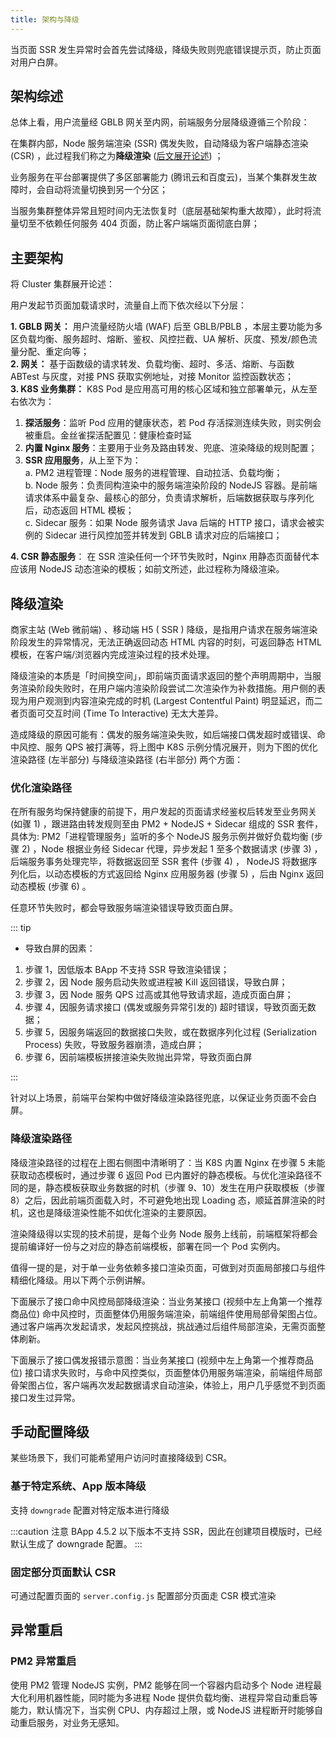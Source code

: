 ```yaml
---
title: 架构与降级
---
```


当页面 SSR 发生异常时会首先尝试降级，降级失败则兜底错误提示页，防止页面对用户白屏。

## 架构综述

总体上看，用户流量经 GBLB 网关至内网，前端服务分层降级遵循三个阶段：

在集群内部，Node 服务端渲染 (SSR) 偶发失败，自动降级为客户端静态渲染 (CSR) ，此过程我们称之为**降级渲染** ([后文展开论述](#降级渲染)) ；

业务服务在平台部署提供了多区部署能力 (腾讯云和百度云)，当某个集群发生故障时，会自动将流量切换到另一个分区；

当服务集群整体异常且短时间内无法恢复时（底层基础架构重大故障），此时将流量切至不依赖任何服务 404 页面，防止客户端端页面彻底白屏；

## 主要架构

将 Cluster 集群展开论述：

用户发起节页面加载请求时，流量自上而下依次经以下分层：

**1\. GBLB 网关：**
用户流量经防火墙 (WAF) 后至 GBLB/PBLB ，本层主要功能为多区负载均衡、服务超时、熔断、鉴权、风控拦截、UA 解析、灰度、预发/颜色流量分配、重定向等；<br />
**2\. 网关：**
基于函数级的请求转发、负载均衡、超时、多活、熔断、与函数 ABTest 与灰度，对接 PNS 获取实例地址，对接 Monitor 监控函数状态；<br />
**3\. K8S 业务集群：** K8S Pod 是应用高可用的核心区域和独立部署单元，从左至右依次为：

1. **探活服务**：监听 Pod 应用的健康状态，若 Pod 存活探测连续失败，则实例会被重启。金丝雀探活配置见：健康检查时延
2. **内置 Nginx 服务**：主要用于业务及路由转发、兜底、渲染降级的规则配置；
3. **SSR 应用服务**，从上至下为：<br />
   a. PM2 进程管理：Node 服务的进程管理、自动拉活、负载均衡；<br />
   b. Node 服务：负责同构渲染中的服务端渲染阶段的 NodeJS 容器。是前端请求体系中最复杂、最核心的部分，负责请求解析，后端数据获取与序列化后，动态返回 HTML 模板；<br />
   c. Sidecar 服务：如果 Node 服务请求 Java 后端的 HTTP 接口，请求会被实例的 Sidecar 进行风控加签并转发到 GBLB 请求对应的后端接口；<br />

**4\. CSR 静态服务**：
在 SSR 渲染任何一个环节失败时，Nginx 用静态页面替代本应该用 NodeJS 动态渲染的模板；如前文所述，此过程称为降级渲染。

## 降级渲染

商家主站 (Web 微前端) 、移动端 H5 ( SSR ) 降级，是指用户请求在服务端渲染阶段发生的异常情况，无法正确返回动态 HTML 内容的时刻，可返回静态 HTML 模板，在客户端/浏览器内完成渲染过程的技术处理。

降级渲染的本质是「时间换空间」，即前端页面请求返回的整个声明周期中，当服务渲染阶段失败时，在用户端内渲染阶段尝试二次渲染作为补救措施。用户侧的表现为用户观测到内容渲染完成的时机 (Largest Contentful Paint) 明显延迟，而二者页面可交互时间 (Time To Interactive) 无太大差异。

造成降级的原因可能有：偶发的服务端渲染失败，如后端接口偶发超时或错误、命中风控、服务 QPS 被打满等，将上图中 K8S 示例分情况展开，则为下图的优化渲染路径 (左半部分) 与降级渲染路径 (右半部分) 两个方面：

### 优化渲染路径

在所有服务均保持健康的前提下，用户发起的页面请求经鉴权后转发至业务网关 (如骤 1) ，跟进路由转发规则至由 PM2 + NodeJS + Sidecar 组成的 SSR 套件，具体为: PM2「进程管理服务」监听的多个 NodeJS 服务示例并做好负载均衡 (步骤 2) ，Node 根据业务经 Sidecar 代理，异步发起 1 至多个数据请求 (步骤 3) ，后端服务事务处理完毕，将数据返回至 SSR 套件 (步骤 4) ， NodeJS 将数据序列化后，以动态模板的方式返回给 Nginx 应用服务器 (步骤 5) ，后由 Nginx 返回动态模板 (步骤 6) 。

任意环节失败时，都会导致服务端渲染错误导致页面白屏。

::: tip

- 导致白屏的因素：

1. 步骤 1，因低版本 BApp 不支持 SSR 导致渲染错误；
2. 步骤 2，因 Node 服务启动失败或进程被 Kill 返回错误，导致白屏；
3. 步骤 3，因 Node 服务 QPS 过高或其他导致请求超，造成页面白屏；
4. 步骤 4，因服务请求接口 (偶发或服务异常引发的) 超时错误，导致页面无数据；
5. 步骤 5，因服务端返回的数据接口失败，或在数据序列化过程 (Serialization Process) 失败，导致服务器崩溃，造成白屏；
6. 步骤 6，因前端模板拼接渲染失败抛出异常，导致页面白屏

:::

针对以上场景，前端平台架构中做好降级渲染路径兜底，以保证业务页面不会白屏。

### 降级渲染路径

降级渲染路径的过程在上图右侧图中清晰明了：当 K8S 内置 Nginx 在步骤 5 未能获取动态模板时，通过步骤 6 返回 Pod 已内置好的静态模板。与优化渲染路径不同的是，静态模板获取业务数据的时机（步骤 9、10）发生在用户获取模板（步骤 8）之后，因此前端页面载入时，不可避免地出现 Loading 态，顺延首屏渲染的时机，这也是降级渲染性能不如优化渲染的主要原因。

渲染降级得以实现的技术前提，是每个业务 Node 服务上线前，前端框架将都会提前编译好一份与之对应的静态前端模板，部署在同一个 Pod 实例内。

值得一提的是，对于单一业务依赖多接口渲染页面，可做到对页面局部接口与组件精细化降级。用以下两个示例讲解。

下面展示了接口命中风控局部降级渲染：当业务某接口 (视频中左上角第一个推荐商品位) 命中风控时，页面整体仍用服务端渲染，前端组件使用局部骨架图占位。通过客户端再次发起请求，发起风控挑战，挑战通过后组件局部渲染，无需页面整体刷新。

下面展示了接口偶发报错示意图：当业务某接口 (视频中左上角第一个推荐商品位) 接口请求失败时，与命中风控类似，页面整体仍用服务端渲染，前端组件局部骨架图占位，客户端再次发起数据请求自动渲染，体验上，用户几乎感觉不到页面接口发生过异常。

## 手动配置降级

某些场景下，我们可能希望用户访问时直接降级到 CSR。

### 基于特定系统、App 版本降级

支持 `downgrade` 配置对特定版本进行降级

:::caution 注意
BApp 4.5.2 以下版本不支持 SSR，因此在创建项目模版时，已经默认生成了 downgrade 配置。
:::

### 固定部分页面默认 CSR

可通过配置页面的 `server.config.js` 配置部分页面走 CSR 模式渲染

## 异常重启

### PM2 异常重启

使用 PM2 管理 NodeJS 实例，PM2 能够在同一个容器内启动多个 Node 进程最大化利用机器性能，同时能为多进程 Node 提供负载均衡、进程异常自动重启等能力，默认情况下，当实例 CPU、内存超过上限，或 NodeJS 进程断开时能够自动重启服务，对业务无感知。
